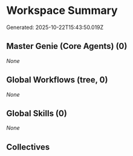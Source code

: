 # Workspace Summary
Generated: 2025-10-22T15:43:50.019Z

## Master Genie (Core Agents) (0)
_None_

## Global Workflows (tree, 0)
_None_

## Global Skills (0)
_None_

## Collectives